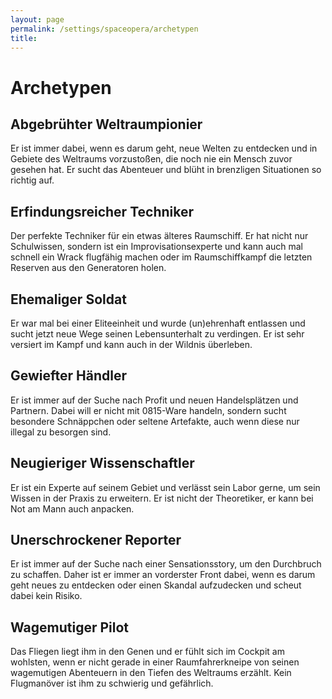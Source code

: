 ```yaml
---
layout: page
permalink: /settings/spaceopera/archetypen
title: 
---
```


# Archetypen

## Abgebrühter Weltraumpionier

Er ist immer dabei, wenn es darum geht, neue Welten zu entdecken und in Gebiete des Weltraums vorzustoßen, die noch nie ein Mensch zuvor gesehen hat. Er sucht das Abenteuer und blüht in brenzligen Situationen so richtig auf.

## Erfindungsreicher Techniker

Der perfekte Techniker für ein etwas älteres Raumschiff. Er hat nicht nur Schulwissen, sondern ist ein Improvisationsexperte und kann auch mal schnell ein Wrack flugfähig machen oder im Raumschiffkampf die letzten Reserven aus den Generatoren holen.

## Ehemaliger Soldat

Er war mal bei einer Eliteeinheit und wurde (un)ehrenhaft entlassen und sucht jetzt neue Wege seinen Lebensunterhalt zu verdingen. Er ist sehr versiert im Kampf und kann auch in der Wildnis überleben.

## Gewiefter Händler

Er ist immer auf der Suche nach Profit und neuen Handelsplätzen und Partnern. Dabei will er nicht mit 0815-Ware handeln, sondern sucht besondere Schnäppchen oder seltene Artefakte, auch wenn diese nur illegal zu besorgen sind.

## Neugieriger Wissenschaftler

Er ist ein Experte auf seinem Gebiet und verlässt sein Labor gerne, um sein Wissen in der Praxis zu erweitern. Er ist nicht der Theoretiker, er kann bei Not am Mann auch anpacken.

## Unerschrockener Reporter

Er ist immer auf der Suche nach einer Sensationsstory, um den Durchbruch zu schaffen. Daher ist er immer an vorderster Front dabei, wenn es darum geht neues zu entdecken oder einen Skandal aufzudecken und scheut dabei kein Risiko.

## Wagemutiger Pilot

Das Fliegen liegt ihm in den Genen und er fühlt sich im Cockpit am wohlsten, wenn er nicht gerade in einer Raumfahrerkneipe von seinen wagemutigen Abenteuern in den Tiefen des Weltraums erzählt. Kein Flugmanöver ist ihm zu schwierig und gefährlich.

